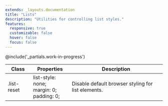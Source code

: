 ```yaml
---
extends: _layouts.documentation
title: "Lists"
description: "Utilities for controlling list styles."
features:
  responsive: true
  customizable: false
  hover: false
  focus: false
---
```


@include('_partials.work-in-progress')

<div class="border-t border-grey-lighter">
  <table class="w-full text-left" style="border-collapse: collapse;">
    <colgroup>
      <col class="w-1/5">
      <col class="w-1/3">
      <col>
    </colgroup>
    <thead>
      <tr>
        <th class="text-sm font-semibold text-grey-darker p-2 bg-grey-lightest">Class</th>
        <th class="text-sm font-semibold text-grey-darker p-2 bg-grey-lightest">Properties</th>
        <th class="text-sm font-semibold text-grey-darker p-2 bg-grey-lightest">Description</th>
      </tr>
    </thead>
    <tbody class="align-baseline">
      <tr>
        <td class="p-2 border-t border-smoke font-mono text-xs text-purple-dark">.list-reset</td>
        <td class="p-2 border-t border-smoke font-mono text-xs text-blue-dark">
          list-style: none;<br>
          margin: 0;<br>
          padding: 0;
        </td>
        <td class="p-2 border-t border-smoke text-sm text-grey-darker">Disable default browser styling for list elements.</td>
      </tr>
    </tbody>
  </table>
</div>
